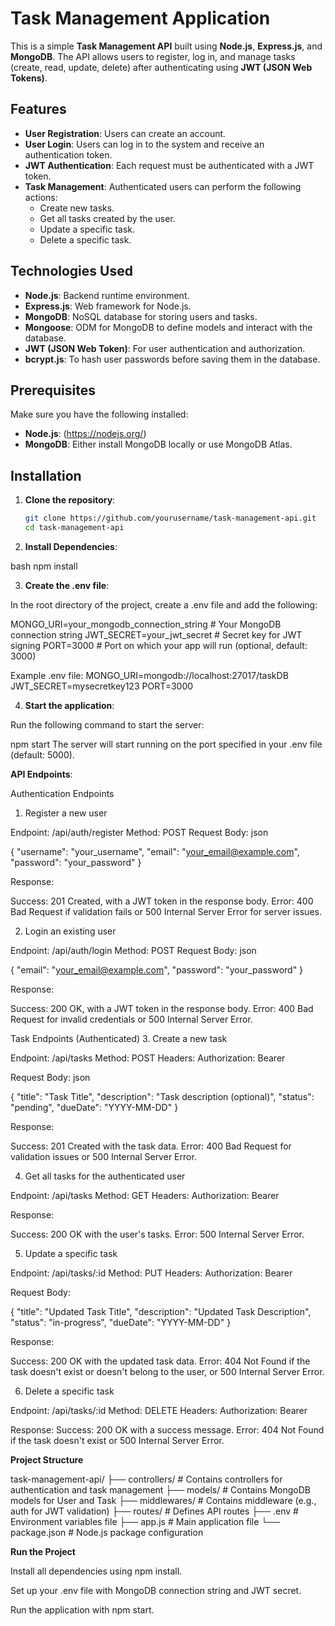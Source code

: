 # Task Management Application

This is a simple **Task Management API** built using **Node.js**, **Express.js**, and **MongoDB**. The API allows users to register, log in, and manage tasks (create, read, update, delete) after authenticating using **JWT (JSON Web Tokens)**.

## Features

- **User Registration**: Users can create an account.
- **User Login**: Users can log in to the system and receive an authentication token.
- **JWT Authentication**: Each request must be authenticated with a JWT token.
- **Task Management**: Authenticated users can perform the following actions:
  - Create new tasks.
  - Get all tasks created by the user.
  - Update a specific task.
  - Delete a specific task.

## Technologies Used

- **Node.js**: Backend runtime environment.
- **Express.js**: Web framework for Node.js.
- **MongoDB**: NoSQL database for storing users and tasks.
- **Mongoose**: ODM for MongoDB to define models and interact with the database.
- **JWT (JSON Web Token)**: For user authentication and authorization.
- **bcrypt.js**: To hash user passwords before saving them in the database.
  
## Prerequisites

Make sure you have the following installed:

- **Node.js**: (https://nodejs.org/)
- **MongoDB**: Either install MongoDB locally or use MongoDB Atlas.
  
## Installation

1. **Clone the repository**:

   ```bash
   git clone https://github.com/yourusername/task-management-api.git
   cd task-management-api
   
2. **Install Dependencies**:

bash
npm install

3. **Create the .env file**:

In the root directory of the project, create a .env file and add the following:

MONGO_URI=your_mongodb_connection_string   # Your MongoDB connection string
JWT_SECRET=your_jwt_secret                 # Secret key for JWT signing
PORT=3000                                  # Port on which your app will run (optional, default: 3000)

Example .env file:
MONGO_URI=mongodb://localhost:27017/taskDB
JWT_SECRET=mysecretkey123
PORT=3000

4. **Start the application**:

Run the following command to start the server:

npm start
The server will start running on the port specified in your .env file (default: 5000).

**API Endpoints**:

Authentication Endpoints

1. Register a new user

Endpoint: /api/auth/register
Method: POST
Request Body:
json

{
  "username": "your_username",
  "email": "your_email@example.com",
  "password": "your_password"
}

Response:

Success: 201 Created, with a JWT token in the response body.
Error: 400 Bad Request if validation fails or 500 Internal Server Error for server issues.

2. Login an existing user

Endpoint: /api/auth/login
Method: POST
Request Body:
json

{
  "email": "your_email@example.com",
  "password": "your_password"
}

Response:

Success: 200 OK, with a JWT token in the response body.
Error: 400 Bad Request for invalid credentials or 500 Internal Server Error.


Task Endpoints (Authenticated)
3. Create a new task

Endpoint: /api/tasks
Method: POST
Headers:
Authorization: Bearer <JWT Token>

Request Body:
json

{
  "title": "Task Title",
  "description": "Task description (optional)",
  "status": "pending",
  "dueDate": "YYYY-MM-DD"
}

Response:

Success: 201 Created with the task data.
Error: 400 Bad Request for validation issues or 500 Internal Server Error.

4. Get all tasks for the authenticated user

Endpoint: /api/tasks
Method: GET
Headers:
Authorization: Bearer <JWT Token>

Response:

Success: 200 OK with the user's tasks.
Error: 500 Internal Server Error.

5. Update a specific task

Endpoint: /api/tasks/:id
Method: PUT
Headers:
Authorization: Bearer <JWT Token>

Request Body:

{
  "title": "Updated Task Title",
  "description": "Updated Task Description",
  "status": "in-progress",
  "dueDate": "YYYY-MM-DD"
}

Response:

Success: 200 OK with the updated task data.
Error: 404 Not Found if the task doesn't exist or doesn't belong to the user, or 500 Internal Server Error.

6. Delete a specific task

Endpoint: /api/tasks/:id
Method: DELETE
Headers:
Authorization: Bearer <JWT Token>

Response:
Success: 200 OK with a success message.
Error: 404 Not Found if the task doesn't exist or 500 Internal Server Error.


**Project Structure**

task-management-api/
├── controllers/        # Contains controllers for authentication and task management
├── models/             # Contains MongoDB models for User and Task
├── middlewares/        # Contains middleware (e.g., auth for JWT validation)
├── routes/             # Defines API routes
├── .env                # Environment variables file
├── app.js              # Main application file
└── package.json        # Node.js package configuration

**Run the Project**

Install all dependencies using npm install.

Set up your .env file with MongoDB connection string and JWT secret.

Run the application with npm start.